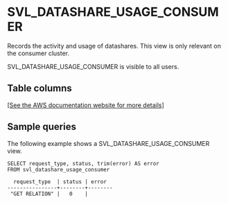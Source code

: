 # SVL\_DATASHARE\_USAGE\_CONSUMER<a name="r_SVL_DATASHARE_USAGE_CONSUMER"></a>

Records the activity and usage of datashares\. This view is only relevant on the consumer cluster\.

SVL\_DATASHARE\_USAGE\_CONSUMER is visible to all users\.

## Table columns<a name="r_SVL_DATASHARE_USAGE_CONSUMER-table-rows"></a>

[\[See the AWS documentation website for more details\]](http://docs.aws.amazon.com/redshift/latest/dg/r_SVL_DATASHARE_USAGE_CONSUMER.html)

## Sample queries<a name="r_SVL_DATASHARE_USAGE_CONSUMER-sample-queries"></a>

The following example shows a SVL\_DATASHARE\_USAGE\_CONSUMER view\.

```
SELECT request_type, status, trim(error) AS error
FROM svl_datashare_usage_consumer

  request_type  | status | error
----------------+--------+--------
 "GET RELATION" |   0    |
```
